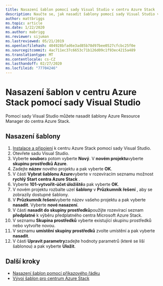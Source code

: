 ```yaml
---
title: Nasazení šablon pomocí sady Visual Studio v centru Azure Stack
description: Naučte se, jak nasadit šablony pomocí sady Visual Studio v centru Azure Stack.
author: mattbriggs
ms.topic: article
ms.date: 1/22/2020
ms.author: mabrigg
ms.reviewer: sijuman
ms.lastreviewed: 05/21/2019
ms.openlocfilehash: 404928bfad6e3ad85b78d97bee0527cfcbc25f0e
ms.sourcegitcommit: 4ac711ec37c6653c71b126d09c1f93ec4215a489
ms.translationtype: MT
ms.contentlocale: cs-CZ
ms.lasthandoff: 02/27/2020
ms.locfileid: "77704246"
---
```

# <a name="deploy-templates-in-azure-stack-hub-using-visual-studio"></a>Nasazení šablon v centru Azure Stack pomocí sady Visual Studio

Pomocí sady Visual Studio můžete nasadit šablony Azure Resource Manager do centra Azure Stack.

## <a name="to-deploy-a-template"></a>Nasazení šablony

1. [Instalace a připojení](azure-stack-install-visual-studio.md) k centru Azure Stack pomocí sady Visual Studio.
2. Otevřete sadu Visual Studio.
3. Vyberte **soubor**a potom vyberte **Nový**. V **novém projektu**vyberte **skupinu prostředků Azure**.
4. Zadejte **název** nového projektu a pak vyberte **OK**.
5. V části **Vybrat šablonu Azure**vyberte v rozevíracím seznamu možnost **rychlý Start centra Azure Stack** .
6. Vyberte **101-vytvořit-účet úložiště**a pak vyberte **OK**.
7. V novém projektu rozbalte uzel **šablony** v **Průzkumník řešení** , aby se zobrazily dostupné šablony.
8. V **Průzkumník řešení**vyberte název vašeho projektu a pak vyberte **nasadit**. Vyberte **nové nasazení**.
9. V části **nasadit do skupiny prostředků**použijte rozevírací seznam **předplatné** k výběru předplatného centra Microsoft Azure Stack.
10. V seznamu **Skupina prostředků** vyberte existující skupinu prostředků nebo vytvořte novou.
11. V seznamu **umístění skupiny prostředků** zvolte umístění a pak vyberte **nasadit**.
12. V části **Upravit parametry**zadejte hodnoty parametrů (které se liší šablonou) a pak vyberte **Uložit**.

## <a name="next-steps"></a>Další kroky

* [Nasazení šablon pomocí příkazového řádku](azure-stack-deploy-template-command-line.md)
* [Vývoj šablon pro centrum Azure Stack](azure-stack-develop-templates.md)
